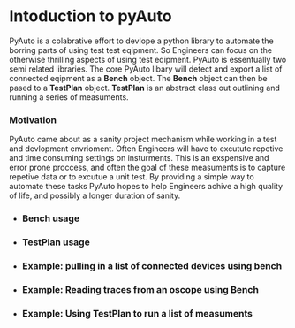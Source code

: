 # Intoduction to pyAuto

PyAuto is a colabrative effort to devlope a python library to automate the borring parts of using test test eqipment. So Engineers can focus on the otherwise thrilling aspects of using test eqipment.  PyAuto is essentually two semi related libraries.  The core PyAuto libary will detect and export a list of connected eqipment as a **Bench** object.  The **Bench** object can then be pased to a **TestPlan** object.  **TestPlan** is an abstract class out outlining and running a series of measuments.

### Motivation
PyAuto came about as a sanity project mechanism while working in a test and devlopment envrioment.  Often Engineers will have to excutute repetive and time consuming settings on insturments.  This is an exspensive and error prone proccess, and often the goal of these measuments is to capture repetive data or to excutue a unit test.  By providing a simple way to automate these tasks PyAuto hopes to help Engineers achive a high quality of life, and possibly a longer duration of sanity. 
  

- ### Bench usage 

- ### TestPlan usage

- ### Example: pulling in a list of connected devices using bench 

- ### Example: Reading traces from an oscope using Bench

- ### Example: Using TestPlan to run a list of measuments
